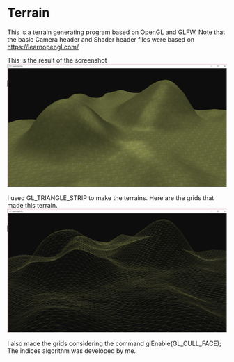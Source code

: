 # Terrain
This is a terrain generating program based on OpenGL and GLFW.
Note that the basic Camera header and Shader header files were based on https://learnopengl.com/

This is the result of the screenshot
![Screenshot](screenshots/Terrain.png)

I used GL_TRIANGLE_STRIP to make the terrains. Here are the grids that made this terrain.
![Screenshot](screenshots/TerrainGrid.png)

I also made the grids considering the command glEnable(GL_CULL_FACE);
The indices algorithm was developed by me.
